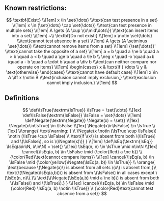 ## Known restrictions:
$$
\textbf{Exist:} \\[1em]
x \in \set{\dots}
\\\text{can test presence in a set} \\[1em]
x \in (\set{\dots} \cap \set{\dots})
\\\text{can test presence in multiple sets} \\[1em]
A \gets (A \cup \{x\mid\dots\})
\\\text{can insert items into a set} \\[1em]
~\\
\textbf{Do not exist:} \\[1em]
x \notin \set{\dots}
\\\text{cannot test absence in a set} \\[1em]
A \gets (A \setminus \set{\dots})
\\\text{cannot remove items from a set} \\[1em]
{\set{\dots}}'
\\\text{cannot take the opposite of a set} \\[1em]
a = b \quad a \ne b \quad a > b \quad a < b \quad a \ge b \quad a \le b \\
\neg x \quad -x \quad a+b \quad a - b \quad a \cdot b \quad a \div b
\\\text{can neither compare nor operate on items} \\[1em]
\begin{cases}
    x & \text{if } \dots \\
    y & \text{otherwise}
\end{cases}
\\\text{cannot have default case} \\[1em]
x \in A \iff x \notin B
\\\text{inclusion cannot imply exclusion,}
\\\text{exclusion cannot imply inclusion.} \\[1em]
$$

## Definitions

$$
\def\IsTrue{\textrm{IsTrue}}
\IsTrue = \set{\dots} \\[1ex]
\def\IsFalse{\textrm{IsFalse}}
\IsFalse = \set{\dots} \\[1em]
\def\Negate{\textrm{Negate}}
\Negate(x) = \set{} \\[1ex]
\Negate(x\in\IsTrue) \in \IsFalse \\[1ex]
\Negate(x\in\IsFalse) \in \IsTrue \\[1ex]
\\\orange{
    \text{warning: } \\
    \Negate(x \notin (\IsTrue \cup \IsFalse)) \notin (\IsTrue \cup \IsFalse) \\
    \text{if \(x\) is absent from both \(\IsTrue\) and \(\IsFalse\), so is \(\Negate(x)\)}
} \\[1em]
\def\IsEq{\textrm{IsEq}}
\IsEq(a\in\N, b\in\N) = \set{} \\[1ex]
\IsEq(n, n) \in \IsTrue \mid n\in\N \\[1ex]
\cancel{\IsEq(a, b) \in \IsFalse \mid {\color{Red} a \ne b}} \\
{\color{Red}\text{cannot compare items}} \\[1ex]
\cancel{\IsEq(a, b) \in \IsFalse \mid {\color{yellow}\Negate(\IsEq(a, b)) \in \IsTrue}} \\
\orange{
    \text{because \(\Negate(x)\) is absent from all sets \(x\) is absent from,}\\
    \text{\(\Negate(\IsEq(a,b))\) is absent from \(\IsFalse\) in all cases except \(\IsEq(n, n)\).}\\
    \text{\(\Negate(\IsEq(a,b) \mid a \ne b)\) is absent from both \(\IsFalse\) and \(\IsTrue\).}
} \\[1ex]
\cancel{\IsEq(a, b) \in \IsFalse \mid {\color{Red} \IsEq(a, b) \notin \IsTrue}} \\
{\color{Red}\text{cannot test absence from a set}}
$$
